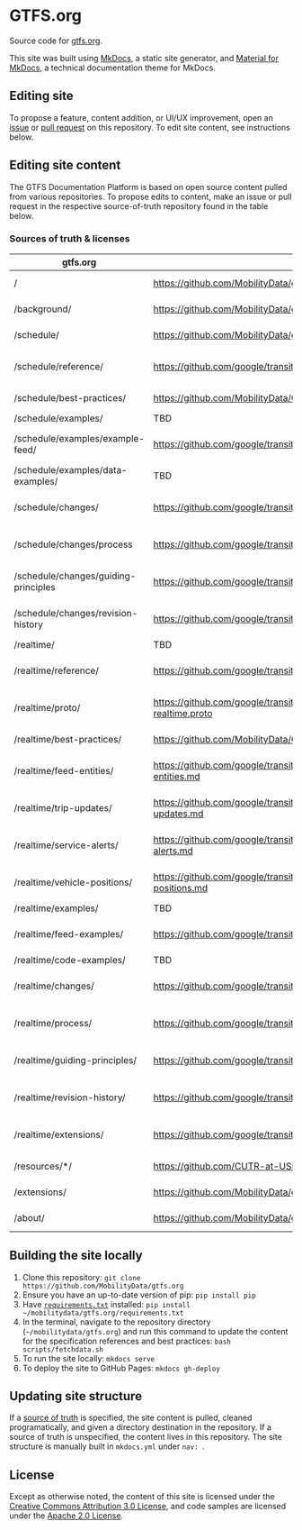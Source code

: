 # GTFS.org

Source code for [gtfs.org](https://gtfs.org/). 

This site was built using [MkDocs](https://www.mkdocs.org/), a static site generator, and [Material for MkDocs](https://squidfunk.github.io/mkdocs-material/), a technical documentation theme for MkDocs.

## Editing site

To propose a feature, content addition, or UI/UX improvement, open an [issue](https://github.com/MobilityData/gtfs.org/issues/new) or [pull request](https://github.com/MobilityData/gtfs.org/pulls) on this repository. To edit site content, see instructions below.

## Editing site content

The GTFS Documentation Platform is based on open source content pulled from various repositories. To propose edits to content, make an issue or pull request in the respective source-of-truth repository found in the table below.

### Sources of truth & licenses

| gtfs.org | Source of truth | License |
| - | - | - |
| / | https://github.com/MobilityData/gtfs.org/blob/main/docs/index.md | CC BY 3.0 | 
| /background/ | https://github.com/MobilityData/gtfs.org/blob/main/docs/background.md | CC BY 3.0 | 
| /schedule/ | https://github.com/MobilityData/gtfs.org/blob/main/docs/schedule/index.md | CC BY 3.0 | 
| /schedule/reference/ | https://github.com/google/transit/blob/master/gtfs/spec/en/reference.md | Apache License 2.0 | 
| /schedule/best-practices/ | https://github.com/MobilityData/GTFS_Schedule_Best-Practices | CC BY 3.0 | 
| /schedule/examples/ | TBD | |
| /schedule/examples/example-feed/ | https://github.com/google/transit/blob/master/gtfs/spec/en/examples/README.md | Apache License 2.0 |
| /schedule/examples/data-examples/ | TBD | | 
| /schedule/changes/ | https://github.com/google/transit/blob/master/gtfs/CHANGES.md | Apache License 2.0|  
| /schedule/changes/process | https://github.com/google/transit/blob/master/gtfs/CHANGES.md | Apache License 2.0 |  
| /schedule/changes/guiding-principles | https://github.com/google/transit/blob/master/gtfs/CHANGES.md | Apache License 2.0 |  
| /schedule/changes/revision-history | https://github.com/google/transit/blob/master/gtfs/CHANGES.md | Apache License 2.0 | 
| /realtime/ | TBD | |
| /realtime/reference/ | https://github.com/google/transit/blob/master/gtfs-realtime/spec/en/reference.md | Apache License 2.0 |
| /realtime/proto/ | https://github.com/google/transit/blob/master/gtfs-realtime/proto/gtfs-realtime.proto | Apache License 2.0 | 
| /realtime/best-practices/ | https://github.com/MobilityData/GTFS_realtime_Best-Practices | CC BY 3.0 |
| /realtime/feed-entities/ | https://github.com/google/transit/blob/master/gtfs-realtime/spec/en/feed-entities.md | Apache License 2.0 | 
| /realtime/trip-updates/ | https://github.com/google/transit/blob/master/gtfs-realtime/spec/en/trip-updates.md | Apache License 2.0 | 
| /realtime/service-alerts/ | https://github.com/google/transit/blob/master/gtfs-realtime/spec/en/service-alerts.md | Apache License 2.0 | 
| /realtime/vehicle-positions/ | https://github.com/google/transit/blob/master/gtfs-realtime/spec/en/vehicle-positions.md | Apache License 2.0 | 
| /realtime/examples/ | TBD | | 
| /realtime/feed-examples/ | https://github.com/google/transit/blob/master/gtfs-realtime/spec/en/examples | Apache License 2.0 | 
| /realtime/code-examples/ | TBD | | 
| /realtime/changes/ | https://github.com/google/transit/blob/master/gtfs-realtime/CHANGES.md | Apache License 2.0 | 
| /realtime/process/ | https://github.com/google/transit/blob/master/gtfs-realtime/CHANGES.md | Apache License 2.0 | 
| /realtime/guiding-principles/ | https://github.com/google/transit/blob/master/gtfs-realtime/CHANGES.md | Apache License 2.0 | 
| /realtime/revision-history/ | https://github.com/google/transit/blob/master/gtfs-realtime/CHANGES.md | Apache License 2.0 | 
| /realtime/extensions/ | https://github.com/google/transit/blob/master/gtfs-realtime/CHANGES.md | Apache License 2.0 | 
| /resources/*/ | https://github.com/CUTR-at-USF/awesome-transit/blob/master/README.md | CC0 1.0 Universal | 
| /extensions/ | https://github.com/MobilityData/gtfs.org/blob/main/docs/extensions.md | CC BY 3.0 |
| /about/ | https://github.com/MobilityData/gtfs.org/blob/main/docs/about.md | CC BY 3.0 |

## Building the site locally

1. Clone this repository: `git clone https://github.com/MobilityData/gtfs.org`
1. Ensure you have an up-to-date version of pip: `pip install pip`
1. Have [`requirements.txt`](requirements.txt) installed: `pip install ~/mobilitydata/gtfs.org/requirements.txt`
1. In the terminal, navigate to the repository directory (`~/mobilitydata/gtfs.org`) and run this command to update the content for the specification references and best practices: `bash scripts/fetchdata.sh`
1. To run the site locally: `mkdocs serve`
1. To deploy the site to GitHub Pages: `mkdocs gh-deploy`

## Updating site structure

If a [source of truth](#source-of-truth-licenses) is specified, the site content is pulled, cleaned programatically, and given a directory destination in the repository. If a source of truth is unspecified, the content lives in this repository. The site structure is manually built in `mkdocs.yml` under `nav: `.

## License

Except as otherwise noted, the content of this site is licensed under the [Creative Commons Attribution 3.0 License](https://creativecommons.org/licenses/by/3.0/), and code samples are licensed under the [Apache 2.0 License](https://www.apache.org/licenses/LICENSE-2.0).


